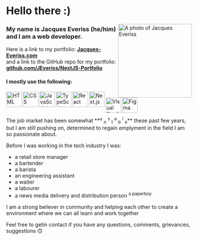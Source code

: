 # Hello there :)  
<picture><img alt="A photo of Jacques Everiss" align="right" height="200px" src="https://www.jacques-everiss.com/_next/image?url=%2F_next%2Fstatic%2Fmedia%2Favatar.87f8b7b2.png&w=640&q=75" > </picture>

### My name is Jacques Everiss (he/him) and I am a web developer.

Here is a link to my portfolio: **[Jacques-Everiss.com](https://www.Jacques-Everiss.com/)**  
and a link to the GitHub repo for my portfolio: **[github.com/JEveriss/NextJS-Portfolio](https://www.github.com/JEveriss/NextJS-Portfolio/)**  

#### I mostly use the following:
<a href="https://developer.mozilla.org/en-US/docs/Web/HTML" target="_blank"> <img src="https://raw.githubusercontent.com/marwin1991/profile-technology-icons/refs/heads/main/icons/html.png" alt="HTML" align="left" height="42px"></a>

<a href="https://developer.mozilla.org/en-US/docs/Web/CSS" target="_blank"> <img src="https://raw.githubusercontent.com/marwin1991/profile-technology-icons/refs/heads/main/icons/css.png" alt="CSS" align="left" height="42px"></a>

<a href="https://developer.mozilla.org/en-US/docs/Web/JavaScript" target="_blank"> <img src="https://raw.githubusercontent.com/marwin1991/profile-technology-icons/refs/heads/main/icons/javascript.png" alt="JavaScript" align="left" height="42px"></a>

<a href="https://developer.mozilla.org/en-US/docs/Glossary/TypeScript" target="_blank"> <img src="https://raw.githubusercontent.com/marwin1991/profile-technology-icons/refs/heads/main/icons/typescript.png" alt="TypeScript" align="left" height="42px"></a>

<a href="https://react.dev/" target="_blank"> <img src="https://raw.githubusercontent.com/marwin1991/profile-technology-icons/refs/heads/main/icons/react.png" alt="React" align="left" height="42px"></a>

<a href="https://nextjs.org/" target="_blank"> <img src="https://raw.githubusercontent.com/marwin1991/profile-technology-icons/refs/heads/main/icons/next_js.png" alt="Next.js" align="left" height="42px"></a>

<a href="https://code.visualstudio.com/" target="_blank"> <img src="https://raw.githubusercontent.com/marwin1991/profile-technology-icons/refs/heads/main/icons/visual_studio_code.png" alt="Visual Studio Code" align="left" height="42px"></a>

<a href="https://www.figma.com/" target="_blank"> <img src="https://raw.githubusercontent.com/marwin1991/profile-technology-icons/refs/heads/main/icons/figma.png" alt="Figma" align="left" height="42px"></a>

<br/>  
<br/>  

<br/>
The job market has been somewhat **<sup>u</sup> <sub>n</sub> <sup>s</sup> <sub>t</sub> <sup>a</sup> <sub>b</sub> <sup>l</sup> <sub>e</sub>** these past few years, but I am still pushing on, determined to regain emplyment in the field I am so passionate about.  


Before I was working in the tech industry I was:
- a retail store manager
- a bartender
- a barista
- an engineering assistant
- a waiter
- a labourer
- a news media delivery and distribution person <sup>a paperboy</sup>  

I am a strong believer in community and helping each other to create a environment where we can all learn and work together

Feel free to getin contact if you have any questions, comments, grievances, suggestions :upside_down_face:	

<!--
**JEveriss/JEveriss** is a ✨ _special_ ✨ repository because its `README.md` (this file) appears on your GitHub profile.

Here are some ideas to get you started:

- 🔭 I’m currently working on ...
- 🌱 I’m currently learning ...
- 👯 I’m looking to collaborate on ...
- 🤔 I’m looking for help with ...
- 💬 Ask me about ...
- 📫 How to reach me: ...
- 😄 Pronouns: ...
- ⚡ Fun fact: ...
-->

